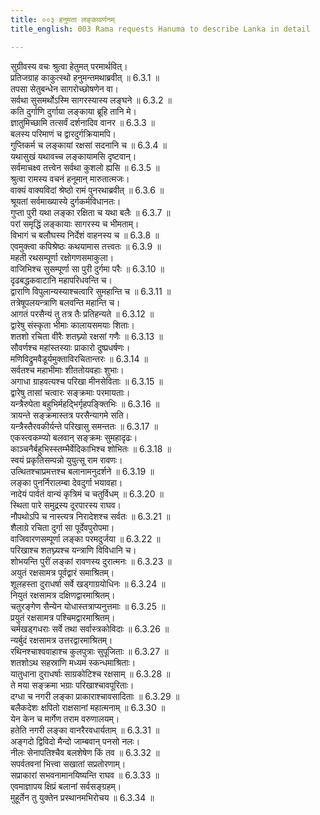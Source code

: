 ```yaml
---
title: ००३ हनुमता लङ्कावर्णनम्
title_english: 003 Rama requests Hanuma to describe Lanka in detail

---
```



सुग्रीवस्य वचः श्रुत्वा हेतुमत् परमार्थवित्।  
प्रतिजग्राह काकुत्स्थो हनुमन्तमथाब्रवीत् ॥ 6.3.1 ॥   
तपसा सेतुबन्धेन सागरोच्छोषणेन वा।  
सर्वथा सुसमर्थोऽस्मि सागरस्यास्य लङ्घने ॥ 6.3.2 ॥   
कति दुर्गाणि दुर्गाया लङ्काया ब्रूहि तानि मे।  
ज्ञातुमिच्छामि तत्सर्वं दर्शनादिव वानर ॥ 6.3.3 ॥   
बलस्य परिमाणं च द्वारदुर्गक्रियामपि।  
गुप्तिकर्म च लङ्कायां रक्षसां सदनानि च ॥ 6.3.4 ॥   
यथासुखं यथावच्च लङ्कायामसि दृष्टवान्।  
सर्वमाचक्ष्व तत्त्वेन सर्वथा कुशलो ह्यसि ॥ 6.3.5 ॥   
श्रुत्वा रामस्य वचनं हनूमान् मारुतात्मजः।  
वाक्यं वाक्यविदां श्रेष्ठो रामं पुनरथाब्रवीत् ॥ 6.3.6 ॥   
श्रूयतां सर्वमाख्यास्ये दुर्गकर्मविधानतः।  
गुप्ता पुरी यथा लङ्का रक्षिता च यथा बलैः ॥ 6.3.7 ॥   
परां समृद्धिं लङ्कायाः सागरस्य च भीमताम्।  
विभागं च बलौघस्य निर्देशं वाहनस्य च ॥ 6.3.8 ॥   
एवमुक्त्वा कपिश्रेष्ठः कथयामास तत्त्वतः ॥ 6.3.9 ॥   
महती रथसम्पूर्णा रक्षोगणसमाकुला।  
वाजिभिश्च सुसम्पूर्णा सा पुरी दुर्गमा परैः ॥ 6.3.10 ॥   
दृढबद्धकवाटानि महापरिधवन्ति च।  
द्वाराणि विपुलान्यस्याश्चत्वारि सुमहान्ति च ॥ 6.3.11 ॥   
तत्रेषूपलयन्त्राणि बलवन्ति महान्ति च।  
आगतं परसैन्यं तु तत्र तैः प्रतिहन्यते ॥ 6.3.12 ॥   
द्वारेषु संस्कृता भीमाः कालायसमयाः शिताः।  
शतशो रचिता वीरैः शतघ्न्यो रक्षसां गणैः ॥ 6.3.13 ॥   
सौवर्णश्च महांस्तस्याः प्राकारो दुष्प्रधर्षणः।  
मणिविद्रुमवैडूर्यमुक्ताविरचितान्तरः ॥ 6.3.14 ॥   
सर्वतश्च महाभीमाः शीततोयवहाः शुभाः।  
अगाधा ग्राहवत्यश्च परिखा मीनसेविताः ॥ 6.3.15 ॥   
द्वारेषु तासां चत्वारः सङ्क्रमाः परमायताः।  
यन्त्रैरुपेता बहुभिर्महद्भिर्गृहपङ्क्तिभिः ॥ 6.3.16 ॥   
त्रायन्ते सङ्क्रमास्तत्र परसैन्यागमे सति।  
यन्त्रैस्तैरवकीर्यन्ते परिखासु समन्ततः ॥ 6.3.17 ॥   
एकस्त्वकम्प्यो बलवान् सङ्क्रमः सुमहादृढः।  
काञ्चनैर्बहुभिस्स्तम्भैर्वेदिकाभिश्च शोभितः ॥ 6.3.18 ॥   
स्वयं प्रकृतिसम्पन्नो युयुत्सू राम रावणः।  
उत्थितश्चाप्रमत्तश्च बलानामनुदर्शने ॥ 6.3.19 ॥   
लङ्का पुनर्निरालम्बा देवदुर्गा भयावहा।  
नादेयं पार्वतं वान्यं कृत्रिमं च चतुर्विधम् ॥ 6.3.20 ॥   
स्थिता पारे समुद्रस्य दूरपारस्य राघव।  
नौपथोऽपि च नास्त्यत्र निरादेशश्च सर्वतः ॥ 6.3.21 ॥   
शैलाग्रे रचिता दुर्गा सा पूर्देवपुरोपमा।  
वाजिवारणसम्पूर्णा लङ्का परमदुर्जया ॥ 6.3.22 ॥   
परिखाश्च शतघ्न्यश्च यन्त्राणि विविधानि च।  
शोभयन्ति पुरीं लङ्कां रावणस्य दुरात्मनः ॥ 6.3.23 ॥   
अयुतं रक्षसामत्र पूर्वद्वारं समाश्रितम्।  
शूलहस्ता दुराधर्षा सर्वे खड्गाग्रयोधिनः ॥ 6.3.24 ॥   
नियुतं रक्षसामत्र दक्षिणद्वारमाश्रितम्।  
चतुरङ्गेण सैन्येन योधास्तत्राप्यनुत्तमाः ॥ 6.3.25 ॥   
प्रयुतं रक्षसामत्र पश्चिमद्वारमाश्रितम्।  
चर्मखड्गधराः सर्वे तथा सर्वास्त्रकोविदाः ॥ 6.3.26 ॥   
न्यर्बुदं रक्षसामत्र उत्तरद्वारमाश्रितम्।  
रथिनश्चाश्ववाहाश्च कुलपुत्राः सुपूजिताः ॥ 6.3.27 ॥   
शतशोऽथ सहस्राणि मध्यमं स्कन्धमाश्रिताः।  
यातुधाना दुराधर्षाः साग्रकोटिश्च रक्षसाम् ॥ 6.3.28 ॥   
ते मया सङ्क्रमा भग्राः परिखाश्चावपूरिताः।  
दग्धा च नगरी लङ्का प्राकाराश्चावसादिताः ॥ 6.3.29 ॥   
बलैकदेशः क्षपितो राक्षसानां महात्मनाम् ॥ 6.3.30 ॥   
येन केन च मार्गेण तराम वरुणालयम्।  
हतेति नगरी लङ्का वानरैरवधार्यताम् ॥ 6.3.31 ॥   
अङ्गदो द्विविदो मैन्दो जाम्बवान् पनसो नलः।  
नीलः सेनापतिश्चैव बलशेषेण किं तव ॥ 6.3.32 ॥   
सपर्वतवनां भित्त्वा सखातां सप्रतोरणाम्।  
सप्राकारां सभवनामानयिष्यन्ति राघव ॥ 6.3.33 ॥   
एवमाज्ञापय क्षिप्रं बलानां सर्वसङ्ग्रहम्।  
मुहूर्तेन तु युक्तेन प्रस्थानमभिरोचय ॥ 6.3.34 ॥   